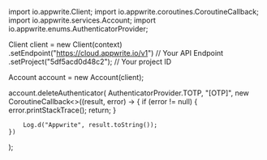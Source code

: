 import io.appwrite.Client;
import io.appwrite.coroutines.CoroutineCallback;
import io.appwrite.services.Account;
import io.appwrite.enums.AuthenticatorProvider;

Client client = new Client(context)
    .setEndpoint("https://cloud.appwrite.io/v1") // Your API Endpoint
    .setProject("5df5acd0d48c2"); // Your project ID

Account account = new Account(client);

account.deleteAuthenticator(
    AuthenticatorProvider.TOTP,
    "[OTP]",
    new CoroutineCallback<>((result, error) -> {
        if (error != null) {
            error.printStackTrace();
            return;
        }

        Log.d("Appwrite", result.toString());
    })
);